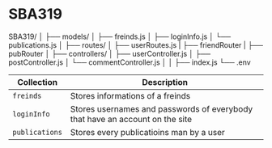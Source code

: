# SBA319

SBA319/
│
├── models/
│   ├── freinds.js
│   ├── loginInfo.js
│   └── publications.js
│
├── routes/
│   ├── userRoutes.js
|   ├── friendRouter
|   ├── pubRouter
│
├── controllers/
│   ├── userController.js
│   ├── postController.js
│   └── commentController.js
│
│
├── index.js
└── .env

| Collection     | Description                                                                 |
| ---------------| --------------------------------------------------------------------------- |
| `freinds`      | Stores informations of a freinds                                            |
| `loginInfo`    | Stores usernames and passwords of everybody that have an account on the site|
| `publications` | Stores every publicatioins man by a user                                    |
